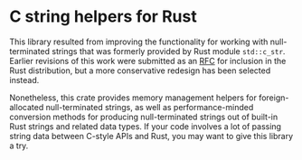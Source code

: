 # C string helpers for Rust

This library resulted from improving the functionality for working
with null-terminated strings that was formerly provided by Rust module
`std::c_str`. Earlier revisions of this work were submitted as an
[RFC](https://github.com/rust-lang/rfcs/pull/435) for inclusion in the Rust
distribution, but a more conservative redesign has been selected instead.

Nonetheless, this crate provides memory management helpers for
foreign-allocated null-terminated strings, as well as performance-minded
conversion methods for producing null-terminated strings out of built-in Rust
strings and related data types. If your code involves a lot of passing string
data between C-style APIs and Rust, you may want to give this library a try.
